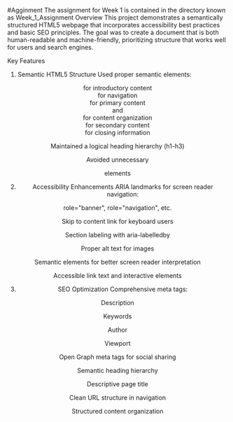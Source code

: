 #Agginment 
The assignment for Week 1 is contained in the directory known as Week_1_Assignment
Overview
This project demonstrates a semantically structured HTML5 webpage that incorporates accessibility best practices and basic SEO principles. The goal was to create a document that is both human-readable and machine-friendly, prioritizing structure that works well for users and search engines.

Key Features
1. Semantic HTML5 Structure
Used proper semantic elements:

<header> for introductory content

<nav> for navigation

<main> for primary content

<section> and <article> for content organization

<aside> for secondary content

<footer> for closing information

Maintained a logical heading hierarchy (h1-h3)

Avoided unnecessary <div> elements

2. Accessibility Enhancements
ARIA landmarks for screen reader navigation:

role="banner", role="navigation", etc.

Skip to content link for keyboard users

Section labeling with aria-labelledby

Proper alt text for images

Semantic elements for better screen reader interpretation

Accessible link text and interactive elements

3. SEO Optimization
Comprehensive meta tags:

Description

Keywords

Author

Viewport

Open Graph meta tags for social sharing

Semantic heading hierarchy

Descriptive page title

Clean URL structure in navigation

Structured content organization
